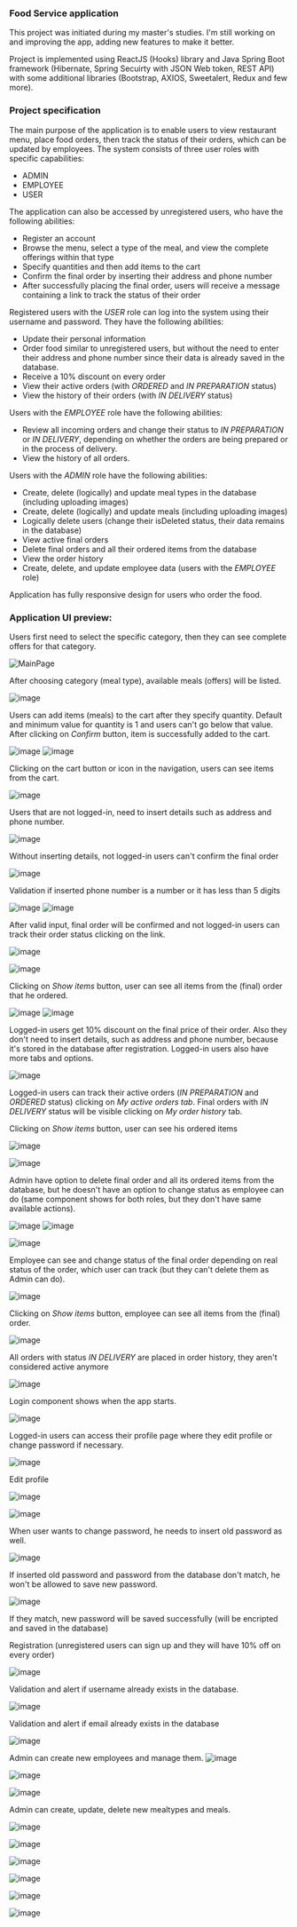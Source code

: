 ### Food Service application

This project was initiated during my master's studies. I'm still working on and improving the app, adding new features to make it better.

Project is implemented using ReactJS (Hooks) library and Java Spring Boot framework (Hibernate, Spring Secuirty with JSON Web token, REST API) with some additional libraries (Bootstrap, AXIOS, Sweetalert, Redux and few more).

### Project specification

The main purpose of the application is to enable users to view restaurant menu, place food orders, then track the status of their orders, which can be updated by employees. The system consists of three user roles with specific capabilities:
- ADMIN
- EMPLOYEE
- USER

The application can also be accessed by unregistered users, who have the following abilities:
- Register an account
- Browse the menu, select a type of the meal, and view the complete offerings within that type
- Specify quantities and then add items to the cart
- Confirm the final order by inserting their address and phone number
- After successfully placing the final order, users will receive a message containing a link to track the status of their order

Registered users with the *USER* role can log into the system using their username and password. They have the following abilities:
- Update their personal information
- Order food similar to unregistered users, but without the need to enter their address and phone number since their data is already saved in the database.
- Receive a 10% discount on every order
- View their active orders (with *ORDERED* and *IN PREPARATION* status)
- View the history of their orders (with *IN DELIVERY* status)

Users with the *EMPLOYEE* role have the following abilities:
- Review all incoming orders and change their status to *IN PREPARATION* or *IN DELIVERY*, depending on whether the orders are being prepared or in the process of delivery.
- View the history of all orders.

Users with the *ADMIN* role have the following abilities:
- Create, delete (logically) and update meal types in the database (including uploading images)
- Create, delete (logically) and update meals (including uploading images)
- Logically delete users (change their isDeleted status, their data remains in the database)
- View active final orders
- Delete final orders and all their ordered items from the database
- View the order history
- Create, delete, and update employee data (users with the *EMPLOYEE* role)

Application has fully responsive design for users who order the food.

### Application UI preview:

Users first need to select the specific category, then they can see complete offers for that category.

![MainPage](https://github.com/prasadgade20/Food-Ordering-Application-frontend/assets/43978977/bc57fdf3-e8cd-4eeb-acd4-751d65629667)

After choosing category (meal type), available meals (offers) will be listed.

![image](https://github.com/prasadgade20/Food-Ordering-Application-frontend/assets/43978977/0b8f3117-2812-4b24-ab66-5e9841f4b42c)

Users can add items (meals) to the cart after they specify quantity. Default and minimum value for quantity is 1 and users can't go below that value. 
After clicking on *Confirm* button, item is successfully added to the cart.

![image](https://github.com/prasadgade20/Food-Ordering-Application-frontend/assets/43978977/27c80f5b-3616-4bea-bcea-33eb1d0d0e0b)
![image](https://github.com/prasadgade20/Food-Ordering-Application-frontend/assets/43978977/cc797f3c-b1ac-4cc4-bded-a9081f323498)

Clicking on the cart button or icon in the navigation, users can see items from the cart.

![image](https://github.com/prasadgade20/Food-Ordering-Application-frontend/assets/43978977/d13a8ca6-eef5-4986-9556-6b31833a8d58)

Users that are not logged-in, need to insert details such as address and phone number.

![image](https://github.com/prasadgade20/Food-Ordering-Application-frontend/assets/43978977/c09b7dd7-1fac-4577-b83a-faf795e4d5fa)

Without inserting details, not logged-in users can't confirm the final order 

![image](https://github.com/prasadgade20/Food-Ordering-Application-frontend/assets/43978977/ba76eeb8-e12b-46c7-b8bb-03a900382699)

Validation if inserted phone number is a number or it has less than 5 digits

![image](https://github.com/prasadgade20/Food-Ordering-Application-frontend/assets/43978977/c2554836-e571-4f49-933a-02b69ad1b210)
![image](https://github.com/prasadgade20/Food-Ordering-Application-frontend/assets/43978977/7bf58263-4318-4e8a-8ce7-b36a2f996646)

After valid input, final order will be confirmed and not logged-in users can track their order status clicking on the link.

![image](https://github.com/prasadgade20/Food-Ordering-Application-frontend/assets/43978977/51627eb9-c149-4859-b33a-fc8a07f80aba)

![image](https://github.com/prasadgade20/Food-Ordering-Application-frontend/assets/43978977/73631c73-fe58-41c7-ac60-ef34127fca4f)

Clicking on *Show items* button, user can see all items from the (final) order that he ordered.

![image](https://github.com/prasadgade20/Food-Ordering-Application-frontend/assets/43978977/a9b321ac-397e-41ce-8d67-6c646247b2ef)
![image](https://github.com/prasadgade20/Food-Ordering-Application-frontend/assets/43978977/8284fe55-e336-483e-bda4-835c5acf38a7)

Logged-in users get 10% discount on the final price of their order. Also they don't need to insert details, such as address and phone number, because it's stored in the database after registration. Logged-in users also have more tabs and options.

![image](https://github.com/prasadgade20/Food-Ordering-Application-frontend/assets/43978977/97d5e7cb-450e-467f-a382-a2e632b9b20a)

Logged-in users can track their active orders (*IN PREPARATION* and *ORDERED* status) clicking on *My active orders tab*. Final orders with *IN DELIVERY* status will be visible clicking on *My order history* tab.

Clicking on *Show items* button, user can see his ordered items

![image](https://github.com/prasadgade20/Food-Ordering-Application-frontend/assets/43978977/5f14538a-7c35-4911-ae7d-35f289e14634)

![image](https://github.com/prasadgade20/Food-Ordering-Application-frontend/assets/43978977/a9d2e7fe-05bf-430e-9c25-0d044fc719b9)

Admin have option to delete final order and all its ordered items from the database, but he doesn't have an option to change status as employee can do (same component shows for both roles, but they don't have same available actions).

![image](https://github.com/prasadgade20/Food-Ordering-Application-frontend/assets/43978977/438b8159-19e2-4bfe-90cb-6e54b457094a)
![image](https://github.com/prasadgade20/Food-Ordering-Application-frontend/assets/43978977/98da70c9-eed6-4c49-99e8-b9fce5506aca)

![image](https://github.com/prasadgade20/Food-Ordering-Application-frontend/assets/43978977/77a8b579-1d34-48fd-8154-8979647a06a4)

Employee can see and change status of the final order depending on real status of the order, which user can track (but they can't delete them as Admin can do).

![image](https://github.com/prasadgade20/Food-Ordering-Application-frontend/assets/43978977/542d5342-913e-4089-b236-65a96bac0239)

Clicking on *Show items* button, employee can see all items from the (final) order.

![image](https://github.com/prasadgade20/Food-Ordering-Application-frontend/assets/43978977/caae99fe-3414-412e-9147-9094c0bbfec6)

All orders with status *IN DELIVERY* are placed in order history, they aren't considered active anymore

![image](https://github.com/prasadgade20/Food-Ordering-Application-frontend/assets/43978977/e11bb8c8-31f1-4c40-9566-5274ce877b01)

Login component shows when the app starts.

![image](https://github.com/prasadgade20/Food-Ordering-Application-frontend/assets/43978977/3a17c512-5f5b-43b8-a037-46bb1e1d8c1f)

Logged-in users can access their profile page where they edit profile or change password if necessary.

![image](https://github.com/prasadgade20/Food-Ordering-Application-frontend/assets/43978977/f1d578de-609d-410b-b64d-6e8f5245fa9c)

Edit profile

![image](https://github.com/prasadgade20/Food-Ordering-Application-frontend/assets/43978977/7c0603cf-df88-47ec-9451-886b2f311de8)

![image](https://github.com/prasadgade20/Food-Ordering-Application-frontend/assets/43978977/73e799c9-fb88-45e1-a3ca-2c9b337b2e86)

When user wants to change password, he needs to insert old password as well.

![image](https://github.com/prasadgade20/Food-Ordering-Application-frontend/assets/43978977/0c902c27-ae49-4161-b454-dcac9ec0bfb3)

If inserted old password and password from the database don't match, he won't be allowed to save new password.

![image](https://github.com/prasadgade20/Food-Ordering-Application-frontend/assets/43978977/7252002e-cf67-4ea2-88c0-7008a3033709)

If they match, new password will be saved successfully (will be encripted and saved in the database)

Registration (unregistered users can sign up and they will have 10% off on every order)

![image](https://github.com/prasadgade20/Food-Ordering-Application-frontend/assets/43978977/dfd88fba-c89c-4658-b0ac-8a272e87a7d2)

Validation and alert if username already exists in the database.

![image](https://github.com/prasadgade20/Food-Ordering-Application-frontend/assets/43978977/de4b46bd-bb6a-43b2-a1a3-f23a4c122257)

Validation and alert if email already exists in the database

![image](https://github.com/prasadgade20/Food-Ordering-Application-frontend/assets/43978977/9ca28303-b095-4c7b-b637-cf89eadaf1a7)

Admin can create new employees and manage them.
![image](https://github.com/prasadgade20/Food-Ordering-Application-frontend/assets/43978977/9287014d-c71a-45eb-b9cc-9e6fd5db30e4)

![image](https://github.com/prasadgade20/Food-Ordering-Application-frontend/assets/43978977/088fa978-2204-4fd5-bbef-df6bbf2f8b14)

![image](https://github.com/prasadgade20/Food-Ordering-Application-frontend/assets/43978977/b5f794d9-fb0e-4fc5-a5e2-a4037d45dabf)

Admin can create, update, delete new mealtypes and meals.

![image](https://github.com/prasadgade20/Food-Ordering-Application-frontend/assets/43978977/0c6180aa-3ac6-4b79-9985-e000369ef0ba)

![image](https://github.com/prasadgade20/Food-Ordering-Application-frontend/assets/43978977/f06159b0-c89d-4a6c-94d6-fefcb53d3cea)

![image](https://github.com/prasadgade20/Food-Ordering-Application-frontend/assets/43978977/4a15f1eb-65e1-438f-9ee3-d804f58b36b2)

![image](https://github.com/prasadgade20/Food-Ordering-Application-frontend/assets/43978977/e5517262-b169-4f7b-92fe-d126b5f1cd3e)

![image](https://github.com/prasadgade20/Food-Ordering-Application-frontend/assets/43978977/d02c8c6a-cce4-4589-af63-f13192d93a54)

![image](https://github.com/prasadgade20/Food-Ordering-Application-frontend/assets/43978977/096bc131-e419-4348-ac8b-3465412f79e7)









